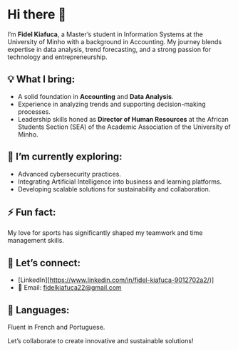 # Hi there 👋

I’m **Fidel Kiafuca**, a Master’s student in Information Systems at the University of Minho with a background in Accounting. My journey blends expertise in data analysis, trend forecasting, and a strong passion for technology and entrepreneurship.

## 💡 What I bring:
- A solid foundation in **Accounting** and **Data Analysis**.
- Experience in analyzing trends and supporting decision-making processes.
- Leadership skills honed as **Director of Human Resources** at the African Students Section (SEA) of the Academic Association of the University of Minho.

## 🌱 I’m currently exploring:
- Advanced cybersecurity practices.
- Integrating Artificial Intelligence into business and learning platforms.
- Developing scalable solutions for sustainability and collaboration.

## ⚡ Fun fact:
My love for sports has significantly shaped my teamwork and time management skills.

## 💬 Let’s connect:
- [LinkedIn][https://www.linkedin.com/in/fidel-kiafuca-9012702a2/)]
- 📧 Email: fidelkiafuca22@gmail.com

## 📌 Languages:
Fluent in French and Portuguese.

Let’s collaborate to create innovative and sustainable solutions!
